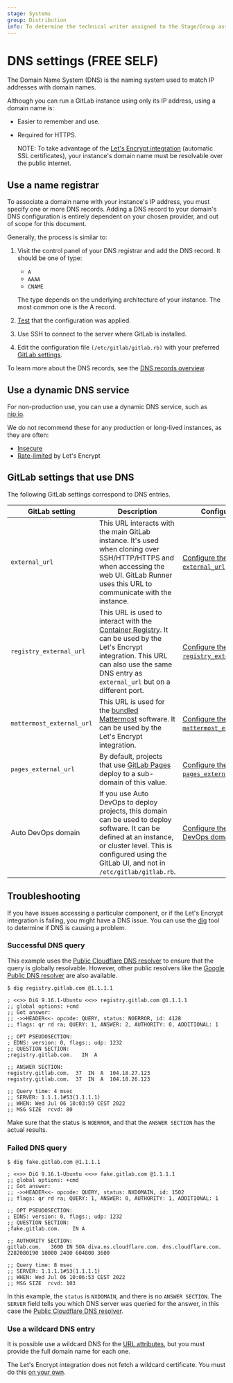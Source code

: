 ```yaml
---
stage: Systems
group: Distribution
info: To determine the technical writer assigned to the Stage/Group associated with this page, see https://about.gitlab.com/handbook/product/ux/technical-writing/#assignments
---
```


# DNS settings **(FREE SELF)**

The Domain Name System (DNS) is the naming system used to match IP addresses
with domain names.

Although you can run a GitLab instance using only its IP address, using a
domain name is:

- Easier to remember and use.
- Required for HTTPS.

  NOTE:
  To take advantage of the [Let's Encrypt integration](ssl/index.md#enable-the-lets-encrypt-integration) (automatic SSL certificates),
  your instance's domain name must be resolvable over the public internet.

## Use a name registrar

To associate a domain name with your instance's IP address, you must specify
one or more DNS records.
Adding a DNS record to your domain's DNS configuration is entirely dependent
on your chosen provider, and out of scope for this document.

Generally, the process is similar to:

1. Visit the control panel of your DNS registrar and add the DNS record.
   It should be one of type:

   - `A`
   - `AAAA`
   - `CNAME`

   The type depends on the underlying architecture of your instance. The most
   common one is the A record.

1. [Test](#successful-dns-query) that the configuration was applied.
1. Use SSH to connect to the server where GitLab is installed.
1. Edit the configuration file `(/etc/gitlab/gitlab.rb)` with your preferred [GitLab settings](#gitlab-settings-that-use-dns).

To learn more about the DNS records, see the
[DNS records overview](https://docs.gitlab.com/ee/user/project/pages/custom_domains_ssl_tls_certification/dns_concepts.html).

## Use a dynamic DNS service

For non-production use, you can use a dynamic DNS service, such as [nip.io](https://nip.io).

We do not recommend these for any production or long-lived instances, as they are often:

- [Insecure](https://github.com/publicsuffix/list/issues/335#issuecomment-261825647)
- [Rate-limited](https://letsencrypt.org/docs/rate-limits/) by Let's Encrypt

## GitLab settings that use DNS

The following GitLab settings correspond to DNS entries.

| GitLab setting | Description | Configuration |
| -------------- | ----------- | ------------- |
| `external_url` | This URL interacts with the main GitLab instance. It's used when cloning over SSH/HTTP/HTTPS and when accessing the web UI. GitLab Runner uses this URL to communicate with the instance. | [Configure the `external_url`](configuration.md#configure-the-external-url-for-gitlab). |
| `registry_external_url` | This URL is used to interact with the [Container Registry](https://docs.gitlab.com/ee/user/packages/container_registry/). It can be used by the Let's Encrypt integration. This URL can also use the same DNS entry as `external_url` but on a different port. | [Configure the `registry_external_url`](https://docs.gitlab.com/ee/administration/packages/container_registry.html#container-registry-domain-configuration). |
| `mattermost_external_url` | This URL is used for the [bundled Mattermost](https://docs.gitlab.com/ee/integration/mattermost/) software. It can be used by the Let's Encrypt integration. | [Configure the `mattermost_external_url`](https://docs.gitlab.com/ee/integration/mattermost/#getting-started). |
| `pages_external_url` | By default, projects that use [GitLab Pages](https://docs.gitlab.com/ee/user/project/pages/) deploy to a sub-domain of this value. | [Configure the `pages_external_url`](https://docs.gitlab.com/ee/administration/pages/#configuration).
| Auto DevOps domain | If you use Auto DevOps to deploy projects, this domain can be used to deploy software. It can be defined at an instance, or cluster level. This is configured using the GitLab UI, and not in `/etc/gitlab/gitlab.rb`. | [Configure the Auto DevOps domain](https://docs.gitlab.com/ee/topics/autodevops/requirements.html#auto-devops-base-domain). |

## Troubleshooting

If you have issues accessing a particular component, or if the Let's
Encrypt integration is failing, you might have a DNS issue. You can use the
[dig](https://en.wikipedia.org/wiki/Dig_(command)) tool to determine if
DNS is causing a problem.

### Successful DNS query

This example uses the [Public Cloudflare DNS resolver](https://www.cloudflare.com/learning/dns/what-is-1.1.1.1/) to ensure that the query is globally resolvable. However, other public resolvers like the [Google Public DNS resolver](https://developers.google.com/speed/public-dns) are also available.

```shell
$ dig registry.gitlab.com @1.1.1.1

; <<>> DiG 9.16.1-Ubuntu <<>> registry.gitlab.com @1.1.1.1
;; global options: +cmd
;; Got answer:
;; ->>HEADER<<- opcode: QUERY, status: NOERROR, id: 4128
;; flags: qr rd ra; QUERY: 1, ANSWER: 2, AUTHORITY: 0, ADDITIONAL: 1

;; OPT PSEUDOSECTION:
; EDNS: version: 0, flags:; udp: 1232
;; QUESTION SECTION:
;registry.gitlab.com.   IN  A

;; ANSWER SECTION:
registry.gitlab.com.  37  IN  A  104.18.27.123
registry.gitlab.com.  37  IN  A  104.18.26.123

;; Query time: 4 msec
;; SERVER: 1.1.1.1#53(1.1.1.1)
;; WHEN: Wed Jul 06 10:03:59 CEST 2022
;; MSG SIZE  rcvd: 80

```

Make sure that the status is `NOERROR`, and that the `ANSWER SECTION` has the actual results.

### Failed DNS query

```shell
$ dig fake.gitlab.com @1.1.1.1

; <<>> DiG 9.16.1-Ubuntu <<>> fake.gitlab.com @1.1.1.1
;; global options: +cmd
;; Got answer:
;; ->>HEADER<<- opcode: QUERY, status: NXDOMAIN, id: 1502
;; flags: qr rd ra; QUERY: 1, ANSWER: 0, AUTHORITY: 1, ADDITIONAL: 1

;; OPT PSEUDOSECTION:
; EDNS: version: 0, flags:; udp: 1232
;; QUESTION SECTION:
;fake.gitlab.com.    IN A

;; AUTHORITY SECTION:
gitlab.com.   3600 IN SOA diva.ns.cloudflare.com. dns.cloudflare.com. 2282080190 10000 2400 604800 3600

;; Query time: 8 msec
;; SERVER: 1.1.1.1#53(1.1.1.1)
;; WHEN: Wed Jul 06 10:06:53 CEST 2022
;; MSG SIZE  rcvd: 103
```

In this example, the `status` is `NXDOMAIN`, and there is no `ANSWER SECTION`. The `SERVER` field tells you which DNS server was queried for the answer, in this case the [Public Cloudflare DNS resolver](https://www.cloudflare.com/learning/dns/what-is-1.1.1.1/).

### Use a wildcard DNS entry

It is possible use a wildcard DNS for the [URL attributes](#gitlab-settings-that-use-dns),
but you must provide the full domain name for each one.

The Let's Encrypt integration does not fetch a wildcard certificate. You must do this
[on your own](https://certbot.eff.org/faq/#does-let-s-encrypt-issue-wildcard-certificates).
